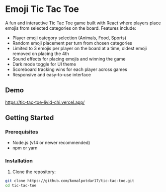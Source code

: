 # Emoji Tic Tac Toe

A fun and interactive Tic Tac Toe game built with React where players place emojis from selected categories on the board. Features include:

- Player emoji category selection (Animals, Food, Sports)
- Random emoji placement per turn from chosen categories
- Limited to 3 emojis per player on the board at a time, oldest emoji removed on placing the 4th
- Sound effects for placing emojis and winning the game
- Dark mode toggle for UI theme
- Scoreboard tracking wins for each player across games
- Responsive and easy-to-use interface

## Demo

https://tic-tac-toe-livid-chi.vercel.app/

## Getting Started

### Prerequisites

- Node.js (v14 or newer recommended)
- npm or yarn

### Installation

1. Clone the repository:

```bash
git clone https://github.com/komalpotdar17/tic-tac-toe.git
cd tic-tac-toe
